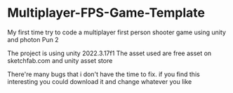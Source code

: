 # Multiplayer-FPS-Game-Template
 My first time try to code a multiplayer first person shooter game using unity and photon Pun 2


The project is using unity 2022.3.17f1 
The asset used are free asset on sketchfab.com and unity asset store

There're many bugs that i don't have the time to fix. if you find this interesting you could download it and change whatever you like
